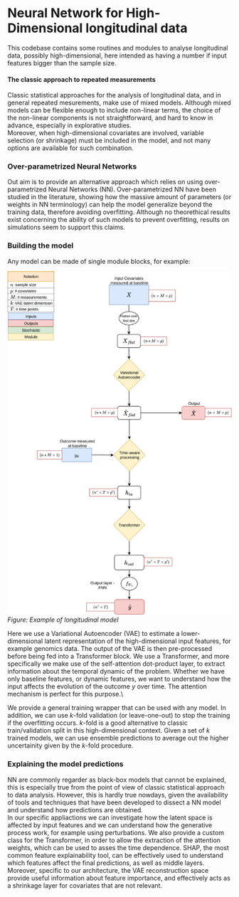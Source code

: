 # Neural Network for High-Dimensional longitudinal data

This codebase contains some routines and modules to analyse longitudinal data, possibly high-dimensional, here intended as having a number if input features bigger than the sample size.

#### The classic approach to repeated measurements
Classic statistical approaches for the analysis of longitudinal data, and in general repeated mesurements, make use of mixed models. Although mixed models can be flexible enough to include non-linear terms, the choice of the non-linear components is not straightforward, and hard to know in advance, especially in explorative studies.\
Moreover, when high-dimensional covariates are involved, variable selection (or shrinkage) must be included in the model, and not many options are available for such combination.

### Over-parametrized Neural Networks

Out aim is to provide an alternative approach which relies on using over-parametrized Neural Networks (NN). Over-parametrized NN have been studied in the literature, showing how the massive amount of parameters (or weights in NN terminology) can help the model generalize beyond the training data, therefore avoiding overfitting. Although no theorethical results exist concerning the ability of such models to prevent overfitting, results on simulations seem to support this claims.

### Building the model
Any model can be made of single module blocks, for example:

![Plot SVG](graphs_vae_attention/full_blocks.svg)
*Figure: Example of longitudinal model*

Here we use a Variational Autoencoder (VAE) to estimate a lower-dimensional latent representation of the high-dimensional input features, for example genomics data. The output of the VAE is then pre-processed before being fed into a Transformer block. We use a Transformer, and more specifically we make use of the self-attention dot-product layer, to extract information about the temporal dynamic of the problem. Whether we have only baseline features, or dynamic features, we want to understand how the input affects the evolution of the outcome $y$ over time. The attention mechanism is perfect for this purpose.\

We provide a general training wrapper that can be used with any model. In addition, we can use $k$-fold validation (or leave-one-out) to stop the training if the overfitting occurs. $k$-fold is a good alternative to classic train/validation split in this high-dimensional context. Given a set of $k$ trained models, we can use ensemble predictions to average out the higher uncertainity given by the $k$-fold procedure.

### Explaining the model predictions
NN are commonly regarder as black-box models that cannot be explained, this is especially true from the point of view of classic statistical approach to data analysis. However, this is hardly true nowdays, given the availability of tools and techniques that have been developed to dissect a NN model and understand how predictions are obtained.\
In our specific appliactions we can investigate how the latent space is affected by input features and we can understand how the generative process work, for example using perturbations. We also provide a custom class for the Transformer, in order to allow the extraction of the attention weights, which can be used to asses the time dependence. SHAP, the most common feature explainability tool, can be effectively used to understand which features affect the final predictions, as well as middle layers. Moreover, specific to our architecture, the VAE reconstruction space provide useful information about feature importance, and effectively acts as a shrinkage layer for covariates that are not relevant.
